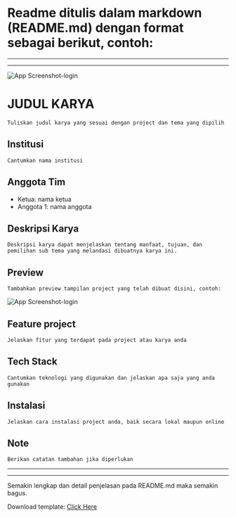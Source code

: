 # Readme ditulis dalam markdown (README.md) dengan format sebagai berikut, contoh:

***
***

![App Screenshot-login](https://i.ibb.co.com/NTXqNPV/maskot-uwc-2025.png)

# JUDUL KARYA
 
    Tuliskan judul karya yang sesuai dengan project dan tema yang dipilih

## Institusi
 
    Cantumkan nama institusi 

## Anggota Tim
    
- Ketua: nama ketua
- Anggota 1: nama anggota


## Deskripsi Karya

    Deskripsi karya dapat menjelaskan tentang manfaat, tujuan, dan pemilihan sub tema yang melandasi dibuatnya karya ini.

## Preview

    Tambahkan preview tampilan project yang telah dibuat disini, contoh:
![App Screenshot-login](https://i.ibb.co.com/mRZgs0J/Screenshot-2024-08-12-205617.png)

## Feature project

    Jelaskan fitur yang terdapat pada project atau karya anda

## Tech Stack

    Cantumkan teknologi yang digunakan dan jelaskan apa saja yang anda gunakan

## Instalasi

    Jelaskan cara instalasi project anda, baik secara lokal maupun online

## Note

    Berikan catatan tambahan jika diperlukan

***
***

Semakin lengkap dan detail penjelasan pada README.md maka semakin bagus.

Download template:
[Click Here](https://github.com/efzynx/uwc/blob/main/pengumpulan_Project/TEMPLATE.md "download") 
